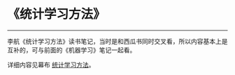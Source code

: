 # 《统计学习方法》
***
李航《统计学习方法》读书笔记，当时是和西瓜书同时交叉看，所以内容基本上是互补的，可与前面的《机器学习》笔记一起看。
  
详细内容见幕布 [统计学习方法](https://www.mubucm.com/doc/7lOsUHkpwK)。